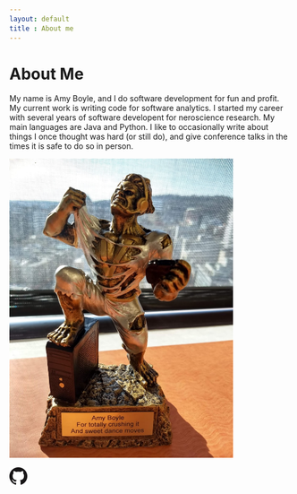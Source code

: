 ```yaml
---
layout: default
title : About me
---
```

About Me
========

My name is Amy Boyle, and I do software development for fun and profit. My current work is writing code for software analytics. I started my career with several years of software developent for neroscience research. My main languages are Java and Python. I like to occasionally write about things I once thought was hard (or still do), and give conference talks in the times it is safe to do so in person.

 <img src="images/crush-it.jpg" alt="Trophy of person in a lunge on a computer tower while ripping off their shirt. The plaque reads For totally crushing it and sweet dance moves" style="width: 400px;" title="Trophy for crushing it given to me by my team at work. The likeness is unreal"/> 

[![github](images/GitHub-Mark-32px.png)](https://github.com/boylea)
